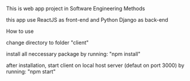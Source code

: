 This is web app project in Software Engineering Methods

this app use ReactJS as front-end and Python Django as back-end

How to use

change directory to folder "client"

install all neccessary package by running: "npm install"

after installation, start client on local host server (defaut on port 3000) by running: "npm start"
